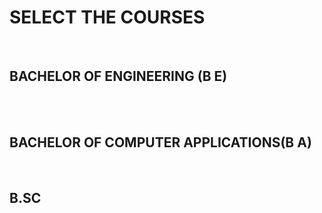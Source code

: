 <html>
<head>
<link rel="stylesheet" href="index.css">
</head>
<body>
     <h1> SELECT THE COURSES </h1>
     <br>
     <h2>BACHELOR OF ENGINEERING (B E) </h2>
     <br>
     <br>
    <h2>BACHELOR OF COMPUTER APPLICATIONS(B A)</h2>
     <br>
     <h2>B.SC</h2>
     <br>
</body>
</html>

